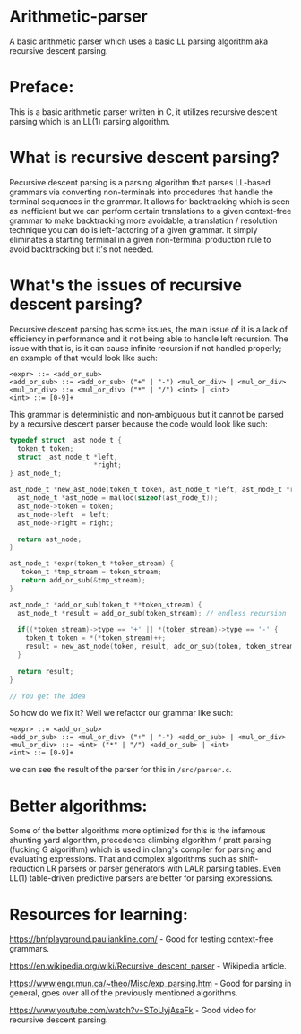 # Arithmetic-parser
A basic arithmetic parser which uses a basic LL parsing algorithm aka recursive descent parsing.

# Preface:
This is a basic arithmetic parser written in C, it utilizes recursive descent parsing which is an LL(1) parsing algorithm.

# What is recursive descent parsing?
Recursive descent parsing is a parsing algorithm that parses LL-based grammars via converting non-terminals into procedures that handle the terminal sequences in the grammar. It allows for backtracking which is seen as inefficient but we can perform certain translations to a given context-free grammar to make backtracking more avoidable, a translation / resolution technique you can do is left-factoring of a given grammar. It simply eliminates a starting terminal in a given non-terminal production rule to avoid backtracking but it's not needed.

# What's the issues of recursive descent parsing?
Recursive descent parsing has some issues, the main issue of it is a lack of efficiency in performance and it not being able to handle left recursion. The issue with that is, is it can cause infinite recursion if not handled properly; an example of that would look like such:
```ebnf
<expr> ::= <add_or_sub>
<add_or_sub> ::= <add_or_sub> ("+" | "-") <mul_or_div> | <mul_or_div>
<mul_or_div> ::= <mul_or_div> ("*" | "/") <int> | <int>
<int> ::= [0-9]+
```
This grammar is deterministic and non-ambiguous but it cannot be parsed by a recursive descent parser because the code would look like such:
```c
typedef struct _ast_node_t {
  token_t token;
  struct _ast_node_t *left,
                     *right;
} ast_node_t;

ast_node_t *new_ast_node(token_t token, ast_node_t *left, ast_node_t *right) {
  ast_node_t *ast_node = malloc(sizeof(ast_node_t));
  ast_node->token = token;
  ast_node->left  = left;
  ast_node->right = right;

  return ast_node;
}

ast_node_t *expr(token_t *token_stream) {
   token_t *tmp_stream = token_stream;
   return add_or_sub(&tmp_stream);
}

ast_node_t *add_or_sub(token_t **token_stream) {
  ast_node_t *result = add_or_sub(token_stream); // endless recursion
  
  if((*token_stream)->type == '+' || *(token_stream)->type == '-' {
    token_t token = *(*token_stream)++;
    result = new_ast_node(token, result, add_or_sub(token, token_stream));
  }
  
  return result;
}

// You get the idea
```
So how do we fix it? Well we refactor our grammar like such:
```bnf
<expr> ::= <add_or_sub>
<add_or_sub> ::= <mul_or_div> ("+" | "-") <add_or_sub> | <mul_or_div>
<mul_or_div> ::= <int> ("*" | "/") <add_or_sub> | <int>
<int> ::= [0-9]+
```
we can see the result of the parser for this in ``/src/parser.c``.

# Better algorithms:
Some of the better algorithms more optimized for this is the infamous shunting yard algorithm, precedence climbing algorithm / pratt parsing (fucking G algorithm) which is used in clang's compiler for parsing and evaluating expressions. That and complex algorithms such as shift-reduction LR parsers or parser generators with LALR parsing tables. Even LL(1) table-driven predictive parsers are better for parsing expressions.

# Resources for learning:
https://bnfplayground.pauliankline.com/ - Good for testing context-free grammars.

https://en.wikipedia.org/wiki/Recursive_descent_parser - Wikipedia article.

https://www.engr.mun.ca/~theo/Misc/exp_parsing.htm - Good for parsing in general, goes over all of the previously mentioned algorithms.

https://www.youtube.com/watch?v=SToUyjAsaFk - Good video for recursive descent parsing.
